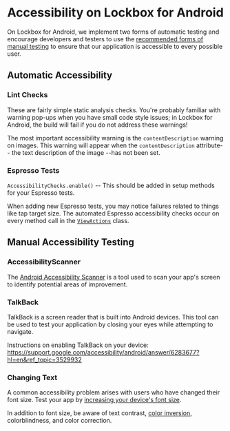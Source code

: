 # Accessibility on Lockbox for Android

On Lockbox for Android, we implement two forms of automatic testing and
encourage developers and testers to use the [recommended forms of manual testing](/test-plan.md#accessibility)
to ensure that our application is accessible to every possible user.

## Automatic Accessibility

### Lint Checks

These are fairly simple static analysis checks. You're probably familiar with warning pop-ups when you have small code style issues; in Lockbox for Android, the build will fail if you do not address these warnings!

The most important accessibility warning is the `contentDescription` warning on images. This warning will appear when the `contentDescription` attribute-- the text description of the image --has not been set.

### Espresso Tests

`AccessibilityChecks.enable()` -- This should be added in setup methods for your Espresso tests.

When adding new Espresso tests, you may notice failures related to things like
tap target size. The automated Espresso accessibility checks occur on every
method call in the [`ViewActions`](https://developer.android.com/reference/android/support/test/espresso/action/ViewActions) class.

## Manual Accessibility Testing

### AccessibilityScanner

The [Android Accessibility Scanner](https://support.google.com/accessibility/android/answer/6376570?hl=en) is a tool used to scan your app's screen to identify potential areas of improvement.

### TalkBack

TalkBack is a screen reader that is built into Android devices. This tool can be used to test your application by closing your eyes while attempting to navigate.

Instructions on enabling TalkBack on your device: <https://support.google.com/accessibility/android/answer/6283677?hl=en&ref_topic=3529932>

### Changing Text

A common accessibility problem arises with users who have changed their font size. Test your app by [increasing your device's font size](https://support.google.com/accessibility/android/answer/6006972?hl=en&ref_topic=9079043).

In addition to font size, be aware of text contrast, [color inversion](https://support.google.com/accessibility/android/answer/6151800?hl=en&ref_topic=9079043), colorblindness, and color correction.
